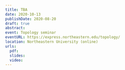 ```yaml
---
title: TBA
date: 2020-10-13
publishDate: 2020-08-20
draft: true
abstract:
event: Topology seminar
eventURL: https://express.northeastern.edu/topology/
location: Northeastern University (online)
urls:
  pdf:
  slides:
  video:
---
```

